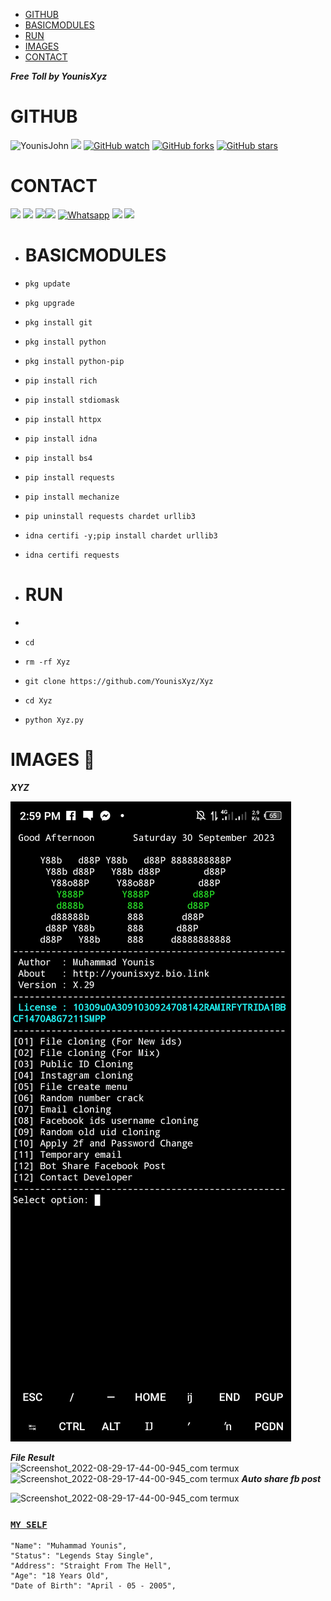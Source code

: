 - [GITHUB](#github) 
- [BASICMODULES](#basicmodules) 
- [RUN](#run) 
- [IMAGES](#images)
- [CONTACT](#contact)

 ___Free Toll by YounisXyz___</br>

# GITHUB 
![YounisJohn](https://komarev.com/ghpvc/?username=YounisJohn&color=blue)
<a href="https://github.com/YounisXyz"><img src="https://img.shields.io/github/followers/YounisXyz?label=followers&style=social"/></a>
[![GitHub watch](https://img.shields.io/github/watchers/YounisXyz/Xyz.svg?style=social&label=Watch)](https://GitHub.com/YounisXyz/Xyz/watchers/)
[![GitHub forks](https://img.shields.io/github/forks/YounisXyz/Xyz.svg?style=social&label=Fork)](https://GitHub.com/YounisXyz/Xyz/network/)
[![GitHub stars](https://img.shields.io/github/stars/YounisXyz/Xyz.svg?style=social&label=Star)](https://GitHub.com/YounisXyz/Xyz/stargazers/)

# CONTACT
[![](https://img.shields.io/badge/Github-black?logo=Github&logoColor=black&labelColor=white)](https://github.com/YounisXyz) [![](https://img.shields.io/badge/Twitter-blue?logo=Twitter&logoColor=White&labelColor=white)](https://mobile.twitter.com/YounisXyz)
[![](https://img.shields.io/badge/Facebook-blue?logo=Facebook&logoColor=blue&labelColor=white)](https://www.facebook.com/xyzhackers)[![](https://img.shields.io/badge/Instagram-red?logo=Instagram&logoColor=red&labelColor=white)](https://www.instagram.com/younisxyz) [![Whatsapp](https://img.shields.io/badge/Whatsapp-Younis.Xyz-deepgreen?style=flat-square&logo=whatsapp)](https://wa.me/+923404708884)
[![](https://img.shields.io/badge/YouTube-black?logo=YouTube&logoColor=black&labelColor=white)](https://www.youtube.com/@YounisXyz)
[![](https://img.shields.io/badge/YouTube-red?logo=YouTube&logoColor=red&labelColor=white)](https://youtube.com/@MRTRICKERXYZ)

- # BASICMODULES

- `pkg update`
- `pkg upgrade`
- `pkg install git`
- `pkg install python`
- `pkg install python-pip`
- `pip install rich`
- `pip install stdiomask`
- `pip install httpx`
- `pip install idna`
- `pip install bs4`
- `pip install requests`
- `pip install mechanize`
- `pip uninstall requests chardet urllib3`
- `idna certifi -y;pip install chardet urllib3`
- `idna certifi requests`

- # RUN
- 
- `cd`
- `rm -rf Xyz`
- `git clone https://github.com/YounisXyz/Xyz`
- `cd Xyz`
- `python Xyz.py`

# IMAGES 📸

 ___XYZ___</br>

![Screenshot_2022-08-29-17-44-00-945_com termux](https://github.com/YounisXyz/Xyz/blob/main/Screenshot_20230930-145939.jpg)

___File Result___</br>
![Screenshot_2022-08-29-17-44-00-945_com termux](https://github.com/YounisXyz/Xyz/blob/main/img_1681480946172.jpg)
![Screenshot_2022-08-29-17-44-00-945_com termux](https://github.com/YounisXyz/Screenshot_Room/blob/main/img_1682224803947.jpg)
___Auto share fb post___</br>

![Screenshot_2022-08-29-17-44-00-945_com termux](https://github.com/YounisXyz/Xyz/blob/main/Screenshot_20230413-063414.jpg)

### [`MY SELF`](https://github.com/YounisJohn)
```
"Name": "Muhammad Younis",
"Status": "Legends Stay Single",
"Address": "Straight From The Hell",
"Age": "18 Years Old",
"Date of Birth": "April - 05 - 2005",
   
```








